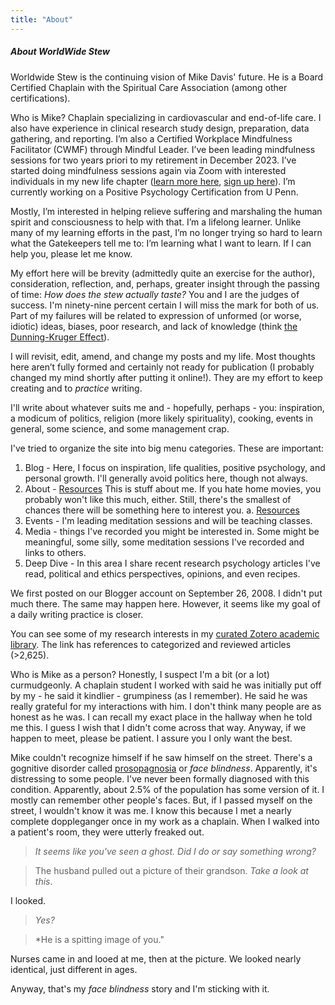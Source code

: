 ```yaml
---
title: "About"
---
```

##### About WorldWide Stew
Worldwide Stew is the continuing vision of Mike Davis' future. He is a Board Certified Chaplain with the Spiritual Care Association (among other certifications). 

Who is Mike? Chaplain specializing in cardiovascular and end-of-life care. I also have experience in clinical research study design, preparation, data gathering, and reporting. I’m also a Certified Workplace Mindfulness Facilitator (CWMF) through Mindful Leader. I’ve been leading mindfulness sessions for two years priori to my retirement in December 2023. I’ve started doing mindfulness sessions again via Zoom with interested individuals in my new life chapter ([learn more here](https://docs.google.com/document/d/1XJMAs5ieSmFgZZuNpkF1bLkwrdDSpboPMKREmXJ_pLo/edit), [sign up here](https://docs.google.com/forms/d/1LQP2uy1-w8zzHE5_5QTA6kAWFSxcvK2LzB0zxaurpOk/viewform?edit_requested=true)). I’m currently working on a Positive Psychology Certification from U Penn. 

Mostly, I’m interested in helping relieve suffering and marshaling the human spirit and consciousness to help with that. I’m a lifelong learner. Unlike many of my learning efforts in the past, I’m no longer trying so hard to learn what the Gatekeepers tell me to: I’m learning what I want to learn. If I can help you, please let me know. 

My effort here will be brevity (admittedly quite an exercise for the author), consideration, reflection, and, perhaps, greater insight through the passing of time: *How does the stew actually taste?*  You and I are the judges of success. I'm ninety-nine percent certain I will miss the mark for both of us. Part of my failures will be related to  expression of unformed (or worse, idiotic) ideas, biases, poor research, and lack of knowledge (think [the Dunning-Kruger Effect](https://www.sciencedirect.com/science/article/abs/pii/B9780123855220000056?via%3Dihub)). 

I will revisit, edit, amend, and change my posts and my life. Most thoughts here aren’t fully formed and certainly not ready for publication (I probably changed my mind shortly after putting it online!). They are my effort to keep creating and to *practice* writing. 
  
I'll  write about whatever suits me and - hopefully, perhaps - you: inspiration, a modicum of politics, religion (more likely spirituality), cooking, events in general, some science, and some management crap. 

I've tried to organize the site into big menu categories. These are important:
1. Blog - Here, I focus on inspiration, life qualities, positive psychology, and personal growth. I'll generally avoid politics here, though not always. 
2. About - [Resources](https://worldwidestew.com/about/my-resources/) This is stuff about me. If you hate home movies, you probably won't like this much, either. Still, there's the smallest of chances there will be something here to interest you.
    a. [Resources](https://worldwidestew.com/about/my-resources/) 
3. Events - I'm leading meditation sessions and will be teaching classes.
4. Media - things I've recorded you might be interested in. Some might be meaningful, some silly, some meditation sessions I've recorded and links to others.
5. Deep Dive - In this area I share recent research psychology articles I've read, political and ethics perspectives, opinions, and even recipes. 
  
We first posted on our Blogger account on September 26, 2008. I didn't put much there. The same may happen here. However, it seems like my goal of a daily writing practice is closer. 

You can see some of my research interests in my [curated Zotero academic library](https://www.zotero.org/mikethechap/library). The link has references to categorized and reviewed articles (>2,625). 

Who is Mike as a person?
Honestly, I suspect I'm a bit (or a lot) curmudgeonly. A chaplain student I worked with said he was initially put off by my - he said it kindlier - grumpiness (as I remember). He said he was really grateful for my interactions with him. I don't think many people are as honest as he was. I can recall my exact place in the hallway when he told me this. I guess I wish that I didn't come across that way. Anyway, if we happen to meet, please be patient. I assure you I only want the best. 

Mike couldn't recognize himself if he saw himself on the street. There's a gognitive disorder called [prosopagnosia](https://en.wikipedia.org/wiki/Prosopagnosia) or *face blindness*. Apparently, it's distressing to some people. I've never been formally diagnosed with this condition. Apparently, about 2.5% of the population has some version of it. I mostly can remember other people's faces. But, if I passed myself on the street, I wouldn't know it was me. I know this because I met a nearly complete doppleganger once in my work as a chaplain. When I walked into a patient's room, they were utterly freaked out. 

>*It seems like you've seen a ghost. Did I do or say something wrong?*

>The husband pulled out a picture of their grandson. *Take a look at this*. 

I looked. 

>*Yes?*

>*He is a spitting image of you."

Nurses came in and looed at me, then at the picture. We looked nearly identical, just different in ages. 

Anyway, that's my *face blindness* story and I'm sticking with it. 